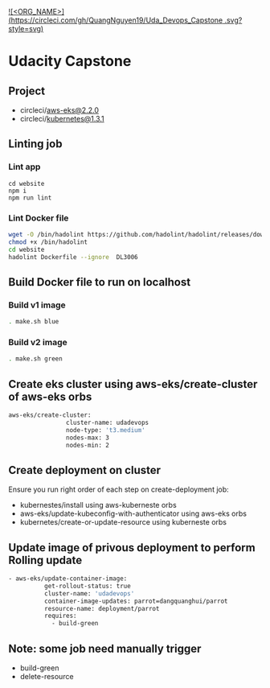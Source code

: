 [![<ORG_NAME>](https://circleci.com/gh/QuangNguyen19/Uda_Devops_Capstone
.svg?style=svg)](https://app.circleci.com/pipelines/github/QuangNguyen19/Uda_Devops_Capstone/85/workflows/0e37965a-c85e-4354-aba2-c73643bd5f30)

# Udacity Capstone

## Project

- circleci/aws-eks@2.2.0
- circleci/kubernetes@1.3.1

## Linting job

### Lint app

```
cd website
npm i
npm run lint
```

### Lint Docker file

```bash
wget -O /bin/hadolint https://github.com/hadolint/hadolint/releases/download/v1.16.3/hadolint-Linux-x86_64 &&\
chmod +x /bin/hadolint
cd website
hadolint Dockerfile --ignore  DL3006

```

## Build Docker file to run on localhost

### Build v1 image

```bash
. make.sh blue
```

### Build v2 image

```bash
. make.sh green
```

## Create eks cluster using aws-eks/create-cluster of aws-eks orbs

```bash
aws-eks/create-cluster:
                cluster-name: udadevops
                node-type: 't3.medium'
                nodes-max: 3
                nodes-min: 2

```

## Create deployment on cluster

Ensure you run right order of each step on create-deployment job:

- kubernestes/install using aws-kuberneste orbs
- aws-eks/update-kubeconfig-with-authenticator using aws-eks orbs
- kubernetes/create-or-update-resource using kuberneste orbs

## Update image of privous deployment to perform Rolling update

```bash
- aws-eks/update-container-image:
          get-rollout-status: true
          cluster-name: 'udadevops'
          container-image-updates: parrot=dangquanghui/parrot
          resource-name: deployment/parrot
          requires:
            - build-green
```

## Note: some job need manually trigger

- build-green
- delete-resource
